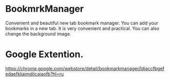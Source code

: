 # BookmrkManager
Convenient and beautiful new tab bookmark manager.
You can add your bookmarks in a new tab. It is very convenient and practical. You can also change the background image.
# Google Extention.

https://chrome.google.com/webstore/detail/bookmarkmanager/ldjaccfbgefedaefkliajmdiicajaofb?hl=ru

